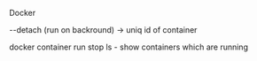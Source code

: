 Docker

--detach (run on backround) -> uniq id of container

docker container
  run
  stop
  ls - show containers which are running
  
